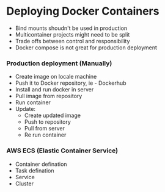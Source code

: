 # Deploying Docker Containers
  - Bind mounts shoudn't be used in production
  - Multicontainer projects might need to be split
  - Trade offs between control and responsibility
  - Docker compose is not great for production deployment

### Production deployment (Manually)
  - Create image on locale machine
  - Push it to Docker repository, ie - Dockerhub
  - Install and run docker in server
  - Pull image from repository
  - Run container
  - Update:
    - Create updated image
    - Push to repository
    - Pull from server
    - Re run container
    
### AWS ECS (Elastic Container Service)
  - Container defination
  - Task defination
  - Service
  - Cluster

